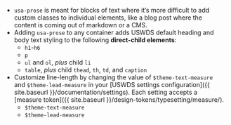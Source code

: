 - `usa-prose` is meant for blocks of text where it’s more difficult to add custom classes to individual elements, like a blog post where the content is coming out of markdown or a CMS.
- Adding `usa-prose` to any container adds USWDS default heading and body text styling to the following **direct-child elements**:
  - `h1`-`h6`
  - `p`
  - `ul` and `ol`, _plus_ child `li`
  - `table`, _plus_ child `thead`, `th`, `td`, and `caption`
- Customize line-length by changing the value of `$theme-text-measure` and `$theme-lead-measure` in your [USWDS settings configuration]({{ site.baseurl }}/documentation/settings). Each setting accepts a [measure token]({{ site.baseurl }}/design-tokens/typesetting/measure/). 
  - `$theme-text-measure`
  - `$theme-lead-measure`
